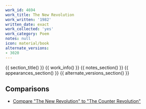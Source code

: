 ```yaml
---
work_id: 4694
work_title: The New Revolution
work_written: '1982'
written_date: exact
work_collected: 'yes'
work_category: Poem
notes: null
icon: material/book
alternate_versions:
- 3020
---
```


{{ section_title() }}
{{ work_info() }}
{{ notes_section() }}
{{ appearances_section() }}
{{ alternate_versions_section() }}
## Comparisons
- [Compare "The New Revolution" to "The Counter Revolution"](https://bukowski.net/comparisons/the_new_revolution.php)
